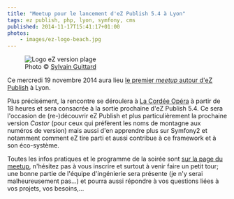 ```yaml
---
title: "Meetup pour le lancement d'eZ Publish 5.4 à Lyon"
tags: ez publish, php, lyon, symfony, cms
published: 2014-11-17T15:41:17+01:00
photos:
    - images/ez-logo-beach.jpg
---
```


<figure class="object-center">
    <img loading="lazy" src="/images/660x/ez-logo-beach.jpg" alt="Logo eZ version plage">
    <figcaption>Photo &copy; <a href="https://twitter.com/sylvainguittard">Sylvain Guittard</a></figcaption>
</figure>

Ce mercredi 19 novembre 2014 aura lieu [le premier *meetup* autour d'eZ
Publish](http://www.meetup.com/Lyon-eZ-Publish-Meetup/events/217802422/) à Lyon.

Plus précisément, la rencontre se déroulera à [La Cordée
Opéra](https://www.google.com/maps/place/4+Quai+Jean+Moulin,+69001+Lyon,+France/)
à partir de 18 heures et sera consacrée à la sortie prochaine d'eZ Publish 5.4.
Ce sera l'occasion de (re-)découvrir eZ Publish et plus particulièrement la
prochaine version *Castor* (pour ceux qui préfèrent les noms de montagne aux
numéros de version) mais aussi d'en apprendre plus sur Symfony2 et notamment
comment eZ tire parti et aussi contribue à ce framework et à son éco-système.

Toutes les infos pratiques et le programme de la soirée sont [sur la page du
meetup](http://www.meetup.com/Lyon-eZ-Publish-Meetup/events/217802422/),
n'hésitez pas à vous inscrire et surtout à venir faire un petit tour; une bonne
partie de l'équipe d'ingénierie sera présente (je n'y serai malheureusement
pas…) et pourra aussi répondre à vos questions liées à vos projets, vos
besoins,…
